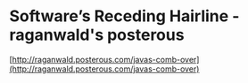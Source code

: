 <!--
id: 10014512889
link: http://tumblr.atmos.org/post/10014512889/softwares-receding-hairline-raganwalds-posterous
slug: softwares-receding-hairline-raganwalds-posterous
date: Fri Sep 09 2011 17:32:09 GMT-0700 (PDT)
publish: 2011-09-09
tags: 
title: Software’s Receding Hairline - raganwald's posterous
-->


Software’s Receding Hairline - raganwald's posterous
====================================================

[http://raganwald.posterous.com/javas-comb-over](http://raganwald.posterous.com/javas-comb-over)

